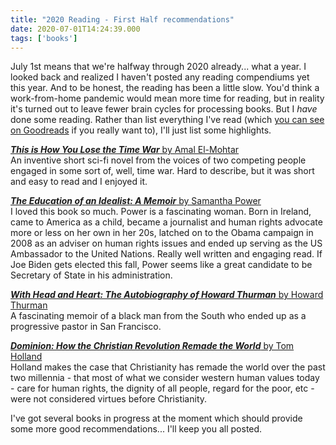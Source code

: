```yaml
---
title: "2020 Reading - First Half recommendations"
date: 2020-07-01T14:24:39.000
tags: ['books']
---
```


July 1st means that we're halfway through 2020 already... what a year. I looked back and realized I haven't posted any reading compendiums yet this year. And to be honest, the reading has been a little slow. You'd think a work-from-home pandemic would mean more time for reading, but in reality it's turned out to leave fewer brain cycles for processing books. But I _have_ done some reading. Rather than list everything I've read (which [you can see on Goodreads](https://www.goodreads.com/review/list/80101-chris-hubbs?shelf=2020-reads) if you really want to), I'll just list some highlights.

[**_This is How You Lose the Time War_** by Amal El-Mohtar](https://amzn.to/2BUGYb6)  
An inventive short sci-fi novel from the voices of two competing people engaged in some sort of, well, time war. Hard to describe, but it was short and easy to read and I enjoyed it.

[**_The Education of an Idealist: A Memoir_** by Samantha Power](https://amzn.to/2ZG2hWb)  
I loved this book so much. Power is a fascinating woman. Born in Ireland, came to America as a child, became a journalist and human rights advocate more or less on her own in her 20s, latched on to the Obama campaign in 2008 as an adviser on human rights issues and ended up serving as the US Ambassador to the United Nations. Really well written and engaging read. If Joe Biden gets elected this fall, Power seems like a great candidate to be Secretary of State in his administration.

[**_With Head and Heart: The Autobiography of Howard Thurman_** by Howard Thurman](https://amzn.to/3dPVzSf)  
A fascinating memoir of a black man from the South who ended up as a progressive pastor in San Francisco.

[**_Dominion: How the Christian Revolution Remade the World_** by Tom Holland](https://amzn.to/2BhZ0Eh)  
Holland makes the case that Christianity has remade the world over the past two millennia - that most of what we consider western human values today - care for human rights, the dignity of all people, regard for the poor, etc - were not considered virtues before Christianity.

I've got several books in progress at the moment which should provide some more good recommendations... I'll keep you all posted.
